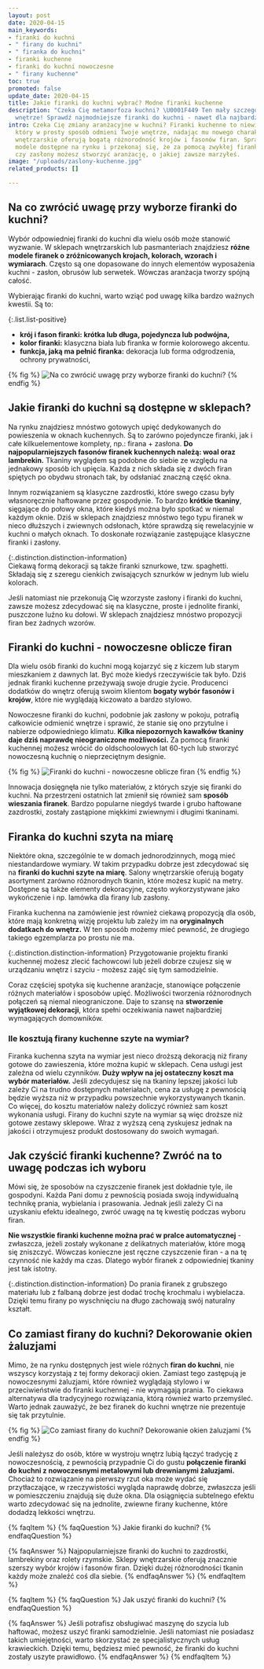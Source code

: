 ```yaml
---
layout: post
date: 2020-04-15
main_keywords:
- firanki do kuchni
- " firany do kuchni"
- " firanka do kuchni"
- firanki kuchenne
- firanki do kuchni nowoczesne
- " firany kuchenne"
toc: true
promoted: false
update_date: 2020-04-15
title: Jakie firanki do kuchni wybrać? Modne firanki kuchenne
description: "Czeka Cię metamorfoza kuchni? \U0001F449 Ten mały szczegół odmieni Twoje
  wnętrze! Sprawdź najmodniejsze firanki do kuchni - nawet dla najbardziej wymagających."
intro: Czeka Cię zmiany aranżacyjne w kuchni? Firanki kuchenne to niewielki szczegół,
  który w prosty sposób odmieni Twoje wnętrze, nadając mu nowego charakteru. Sklepy
  wnętrzarskie oferują bogatą różnorodność krojów i fasonów firan. Sprawdź najnowsze
  modele dostępne na rynku i przekonaj się, że za pomocą zwykłej firanki do kuchni,
  czy zasłony możesz stworzyć aranżację, o jakiej zawsze marzyłeś.
image: "/uploads/zaslony-kuchenne.jpg"
related_products: []

---
```

## Na co zwrócić uwagę przy wyborze firanki do kuchni?

Wybór odpowiedniej firanki do kuchni dla wielu osób może stanowić wyzwanie. W sklepach wnętrzarskich lub pasmanteriach znajdziesz **różne modele firanek o zróżnicowanych krojach, kolorach, wzorach i wymiarach**. Często są one dopasowane do innych elementów wyposażenia kuchni - zasłon, obrusów lub serwetek. Wówczas aranżacja tworzy spójną całość.

Wybierając firanki do kuchni, warto wziąć pod uwagę kilka bardzo ważnych kwestii. Są to:

{:.list.list-positive}

* **krój i fason firanki: krótka lub długa, pojedyncza lub podwójna,**
* **kolor firanki:** klasyczna biała lub firanka w formie kolorowego akcentu.
* **funkcja, jaką ma pełnić firanka:** dekoracja lub forma odgrodzenia, ochrony prywatności,

{% fig %}
![Na co zwrócić uwagę przy wyborze firanki do kuchni?](/uploads/jakie-firanki-wybrac.jpg "Na co zwrócić uwagę przy wyborze firanki do kuchni?")
{% endfig %}

## Jakie firanki do kuchni są dostępne w sklepach?

Na rynku znajdziesz mnóstwo gotowych upięć dedykowanych do powieszenia w oknach kuchennych. Są to zarówno pojedyncze firanki, jak i całe kilkuelementowe komplety, np.: firana + zasłona. **Do najpopularniejszych fasonów firanek kuchennych należą: woal oraz lambrekin.** Tkaniny wyglądem są podobne do siebie ze względu na jednakowy sposób ich upięcia. Każda z nich składa się z dwóch firan spiętych po obydwu stronach tak, by odsłaniać znaczną część okna.

Innym rozwiązaniem są klasyczne zazdrostki, które swego czasu były własnoręcznie haftowane przez gospodynie. To bardzo **krótkie tkaniny**, sięgające do połowy okna, które kiedyś można było spotkać w niemal każdym oknie. Dziś w sklepach znajdziesz mnóstwo tego typu firanek w nieco dłuższych i zwiewnych odsłonach, które sprawdzą się rewelacyjnie w kuchni o małych oknach. To doskonałe rozwiązanie zastępujące klasyczne firanki i zasłony.

{:.distinction.distinction-information}  
Ciekawą formą dekoracji są także firanki sznurkowe, tzw. spaghetti. Składają się z szeregu cienkich zwisających sznurków w jednym lub wielu kolorach.

Jeśli natomiast nie przekonują Cię wzorzyste zasłony i firanki do kuchni, zawsze możesz zdecydować się na klasyczne, proste i jednolite firanki, puszczone luźno ku dołowi. W sklepach znajdziesz mnóstwo propozycji firan bez żadnych wzorów.

## Firanki do kuchni - nowoczesne oblicze firan

Dla wielu osób firanki do kuchni mogą kojarzyć się z kiczem lub starym mieszkaniem z dawnych lat. Być może kiedyś rzeczywiście tak było. Dziś jednak firanki kuchenne przeżywają swoje drugie życie. Producenci dodatków do wnętrz oferują swoim klientom **bogaty wybór fasonów i krojów**, które nie wyglądają kiczowato a bardzo stylowo.

Nowoczesne firanki do kuchni, podobnie jak zasłony w pokoju, potrafią całkowicie odmienić wnętrze i sprawić, że stanie się ono przytulne i nabierze odpowiedniego klimatu. **Kilka niepozornych kawałków tkaniny daje dziś naprawdę nieograniczone możliwości.** Za pomocą firanki kuchennej możesz wrócić do oldschoolowych lat 60-tych lub stworzyć nowoczesną kuchnię o nieprzeciętnym designie.

{% fig %}
![Firanki do kuchni - nowoczesne oblicze firan](/uploads/zaluzje-kuchenne.jpg "Firanki do kuchni - nowoczesne oblicze firan")
{% endfig %}

Innowacja dosięgnęła nie tylko materiałów, z których szyje się firanki do kuchni. Na przestrzeni ostatnich lat zmienił się również sam **sposób wieszania firanek**. Bardzo popularne niegdyś twarde i grubo haftowane zazdrostki, zostały zastąpione miękkimi zwiewnymi i długimi tkaninami.

## Firanka do kuchni szyta na miarę

Niektóre okna, szczególnie te w domach jednorodzinnych, mogą mieć niestandardowe wymiary. W takim przypadku dobrze jest zdecydować się na **firanki do kuchni szyte na miarę**. Salony wnętrzarskie oferują bogaty asortyment zarówno różnorodnych tkanin, które możesz kupić na metry. Dostępne są także elementy dekoracyjne, często wykorzystywane jako wykończenie i np. lamówka dla firany lub zasłony.

Firanka kuchenna na zamówienie jest również ciekawą propozycją dla osób, które mają konkretną wizję projektu lub zależy im na **oryginalnych dodatkach do wnętrz.** W ten sposób możemy mieć pewność, że drugiego takiego egzemplarza po prostu nie ma.

{:.distinction.distinction-information}
Przygotowanie projektu firanki kuchennej możesz zlecić fachowcowi lub jeżeli dobrze czujesz się w urządzaniu wnętrz i szyciu - możesz zająć się tym samodzielnie.

Coraz częściej spotyka się kuchenne aranżacje, stanowiące połączenie różnych materiałów i sposobów upięć. Możliwości tworzenia różnorodnych połączeń są niemal nieograniczone. Daje to szansę na **stworzenie wyjątkowej dekoracji**, która spełni oczekiwania nawet najbardziej wymagających domowników.

### Ile kosztują firany kuchenne szyte na wymiar?

Firanka kuchenna szyta na wymiar jest nieco droższą dekoracją niż firany gotowe do zawieszenia, które można kupić w sklepach. Cena usługi jest zależna od wielu czynników. **Duży wpływ na jej ostateczny koszt ma wybór materiałów.** Jeśli zdecydujesz się na tkaniny lepszej jakości lub zależy Ci na trudno dostępnych materiałach, cena za usługę z pewnością będzie wyższa niż w przypadku powszechnie wykorzystywanych tkanin. Co więcej, do kosztu materiałów należy doliczyć również sam koszt wykonania usługi. Firany do kuchni szyte na wymiar są więc droższe niż gotowe zestawy sklepowe. Wraz z wyższą ceną zyskujesz jednak na jakości i otrzymujesz produkt dostosowany do swoich wymagań.

## Jak czyścić firanki kuchenne? Zwróć na to uwagę podczas ich wyboru

Mówi się, że sposobów na czyszczenie firanek jest dokładnie tyle, ile gospodyni. Każda Pani domu z pewnością posiada swoją indywidualną technikę prania, wybielania i prasowania. Jednak jeśli zależy Ci na uzyskaniu efektu idealnego, zwróć uwagę na tę kwestię podczas wyboru firan.

**Nie wszystkie firanki kuchenne można prać w pralce automatycznej** - zwłaszcza, jeżeli zostały wykonane z delikatnych materiałów, które mogą się zniszczyć. Wówczas konieczne jest ręczne czyszczenie firan - a na tę czynność nie każdy ma czas. Dlatego wybór firanek z odpowiedniej tkaniny jest tak istotny.

{:.distinction.distinction-information}
Do prania firanek z grubszego materiału lub z falbaną dobrze jest dodać trochę krochmalu i wybielacza. Dzięki temu firany po wyschnięciu na długo zachowają swój naturalny kształt.

## Co zamiast firany do kuchni? Dekorowanie okien żaluzjami

Mimo, że na rynku dostępnych jest wiele różnych **firan do kuchni**, nie wszyscy korzystają z tej formy dekoracji okien. Zamiast tego zastępują je nowoczesnymi żaluzjami, które również wyglądają stylowo i w przeciwieństwie do firanki kuchennej - nie wymagają prania.  To ciekawa alternatywa dla tradycyjnego rozwiązania, którą również warto przemyśleć. Warto jednak zauważyć, że bez firanek do kuchni wnętrze nie prezentuje się tak przytulnie.

{% fig %}
![Co zamiast firany do kuchni? Dekorowanie okien żaluzjami](/uploads/kuchnia-zaluzje1.jpg "Co zamiast firany do kuchni? Dekorowanie okien żaluzjami")
{% endfig %}

Jeśli należysz do osób, które w wystroju wnętrz lubią łączyć tradycję z nowoczesnością, z pewnością przypadnie Ci do gustu **połączenie firanki do kuchni z nowoczesnymi metalowymi lub drewnianymi żaluzjami.** Chociaż to rozwiązanie na pierwszy rzut oka może wydać się przytłaczające, w rzeczywistości wygląda naprawdę dobrze, zwłaszcza jeśli w pomieszczeniu znajdują się duże okna. Dla osiągnięcia subtelnego efektu warto zdecydować się na jednolite, zwiewne firany kuchenne, które dodadzą lekkości wnętrzu.

{% faqItem %}
{% faqQuestion %}
Jakie firanki do kuchni?
{% endfaqQuestion %}

{% faqAnswer %}
Najpopularniejsze firanki do kuchni to zazdrostki, lambrekiny oraz rolety rzymskie. Sklepy wnętrzarskie oferują znacznie szerszy wybór krojów i fasonów firan. Dzięki dużej różnorodności tkanin każdy może znaleźć coś dla siebie.
{% endfaqAnswer %}
{% endfaqItem %}

{% faqItem %}
{% faqQuestion %}
Jak uszyć firanki do kuchni?
{% endfaqQuestion %}

{% faqAnswer %}
Jeśli potrafisz obsługiwać maszynę do szycia lub haftować, możesz uszyć firanki samodzielnie. Jeśli natomiast nie posiadasz takich umiejętności, warto skorzystać ze specjalistycznych usług krawieckich. Dzięki temu, będziesz mieć pewność, że  firanki do kuchni zostały uszyte prawidłowo.
{% endfaqAnswer %}
{% endfaqItem %}